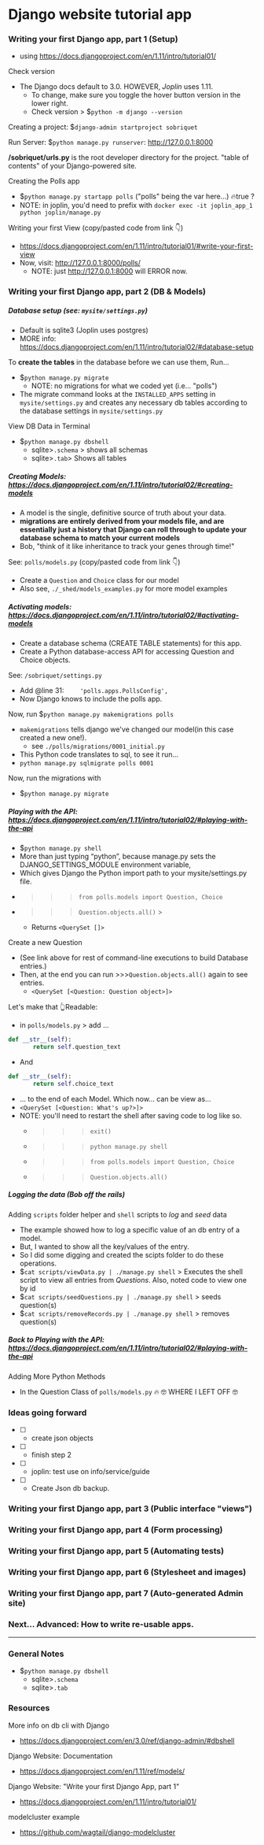 # Django website tutorial app

### Writing your first Django app, part 1 (Setup)
- using https://docs.djangoproject.com/en/1.11/intro/tutorial01/

Check version
- The Django docs default to 3.0. HOWEVER, *Joplin* uses 1.11.
  - To change, make sure you toggle the hover button version in the lower right.
  - Check version > $`python -m django --version`

Creating a project: $`django-admin startproject sobriquet`

Run Server: $`python manage.py runserver`: http://127.0.0.1:8000

**/sobriquet/urls.py** is the root developer directory for the project. "table of contents" of your Django-powered site.

Creating the Polls app
- $`python manage.py startapp polls` ("polls" being the var here...)
🔥true ?
- NOTE: in joplin, you'd need to prefix with `docker exec -it joplin_app_1 python joplin/manage.py`

Writing your first View (copy/pasted code from link 👇)
- https://docs.djangoproject.com/en/1.11/intro/tutorial01/#write-your-first-view
- Now, visit: http://127.0.0.1:8000/polls/
  - NOTE: just http://127.0.0.1:8000 will ERROR now.


### Writing your first Django app, part 2 (DB & Models)

##### Database setup (see: `mysite/settings.py`)
- Default is sqlite3 (Joplin uses postgres)
- MORE info: https://docs.djangoproject.com/en/1.11/intro/tutorial02/#database-setup

To **create the tables** in the database before we can use them, Run...
- $`python manage.py migrate`
  - NOTE: no migrations for what we coded yet (i.e... "polls")
- The migrate command looks at the `INSTALLED_APPS` setting in `mysite/settings.py` and creates any necessary db tables according to the database settings in `mysite/settings.py`

View DB Data in Terminal
- $`python manage.py dbshell`
  - sqlite>`.schema` > shows all schemas
  - sqlite>`.tab`> Shows all tables

##### Creating Models: https://docs.djangoproject.com/en/1.11/intro/tutorial02/#creating-models
- A model is the single, definitive source of truth about your data.
- **migrations are entirely derived from your models file, and are essentially just a history that Django can roll through to update your database schema to match your current models**
- Bob, "think of it like inheritance to track your genes through time!"

See: `polls/models.py` (copy/pasted code from link 👇)
- Create a `Question` and `Choice` class for our model
- Also see, `./_shed/models_examples.py` for more model examples

##### Activating models: https://docs.djangoproject.com/en/1.11/intro/tutorial02/#activating-models
- Create a database schema (CREATE TABLE statements) for this app.
- Create a Python database-access API for accessing Question and Choice objects.

See: `/sobriquet/settings.py`
- Add @line 31:  `    'polls.apps.PollsConfig',`
- Now Django knows to include the polls app.

Now, run $`python manage.py makemigrations polls`
- `makemigrations` tells django we've changed our model(in this case created a new one!).
  - see `./polls/migrations/0001_initial.py`
- This Python code translates to sql, to see it run...
- `python manage.py sqlmigrate polls 0001`

Now, run the migrations with
- $`python manage.py migrate`


##### Playing with the API: https://docs.djangoproject.com/en/1.11/intro/tutorial02/#playing-with-the-api
- $`python manage.py shell`
- More than just typing “python”, because manage.py sets the DJANGO_SETTINGS_MODULE environment variable,
- Which gives Django the Python import path to your mysite/settings.py file.
- >>>`from polls.models import Question, Choice`
- >>>`Question.objects.all()` >
  - Returns `<QuerySet []>`

Create a new Question
- (See link above for rest of command-line executions to build Database entries.)
- Then, at the end you can run >>>`Question.objects.all()` again to see entries.
  - `<QuerySet [<Question: Question object>]>`

Let's make that 👆Readable:
- in `polls/models.py` > add ...
```python
def __str__(self):
       return self.question_text
```
- And
```python
def __str__(self):
       return self.choice_text
```
- ... to the end of each Model. Which now... can be view as...
-  `<QuerySet [<Question: What's up?>]>`
  - NOTE: you'll need to restart the shell after saving code to log like so.
    - >>>`exit()`
    - >>>`python manage.py shell`
    - >>>`from polls.models import Question, Choice`
    - >>>`Question.objects.all()`


##### Logging the data (Bob off the rails)

Adding `scripts` folder helper and `shell` scripts to *log* and *seed* data
- The example showed how to log a specific value of an db entry of a model.
- But, I wanted to show all the key/values of the entry.
- So I did some digging and created the scipts folder to do these operations.
- $`cat scripts/viewData.py | ./manage.py shell` > Executes the shell script to view all entries from *Questions*. Also, noted code to view one by id
- $`cat scripts/seedQuestions.py | ./manage.py shell` > seeds question(s)
- $`cat scripts/removeRecords.py | ./manage.py shell` > removes question(s)

##### Back to Playing with the API: https://docs.djangoproject.com/en/1.11/intro/tutorial02/#playing-with-the-api

Adding More Python Methods
- In the Question Class of `polls/models.py`
🔥
🤓 WHERE I LEFT OFF 🤓


### Ideas going forward
- [ ] - create json objects
- [ ] - finish step 2
- [ ] - joplin: test use on info/service/guide
- [ ] - Create Json db backup.


### Writing your first Django app, part 3 (Public interface "views")
### Writing your first Django app, part 4 (Form processing)
### Writing your first Django app, part 5 (Automating tests)
### Writing your first Django app, part 6 (Stylesheet and images)
### Writing your first Django app, part 7 (Auto-generated Admin site)
### Next... Advanced: How to write re-usable apps.






----
### General Notes

- $`python manage.py dbshell`
  - sqlite>`.schema`
  - sqlite>`.tab`

### Resources

More info on db cli with Django
- https://docs.djangoproject.com/en/3.0/ref/django-admin/#dbshell

Django Website: Documentation
- https://docs.djangoproject.com/en/1.11/ref/models/

Django Website: "Write your first Django App, part 1"
- https://docs.djangoproject.com/en/1.11/intro/tutorial01/

modelcluster example
- https://github.com/wagtail/django-modelcluster
